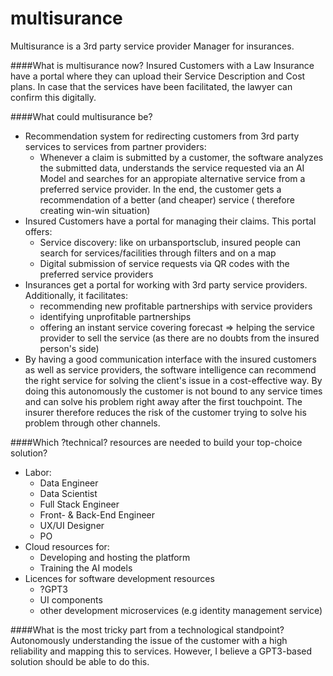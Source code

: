 # multisurance
Multisurance is a 3rd party service provider Manager for insurances.

####What is multisurance now?
Insured Customers with a Law Insurance have a portal where they can upload their Service Description and Cost plans.
In case that the services have been facilitated, the lawyer can confirm this digitally.

####What could multisurance be?
* Recommendation system for redirecting customers from 3rd party services to services from partner providers: 
  * Whenever a claim is submitted by a customer, the software analyzes the submitted data, understands the service requested via an AI Model and searches for an appropiate alternative service from a preferred service provider. In the end, the customer gets a recommendation of a better (and cheaper) service ( therefore creating win-win situation) 
* Insured Customers have a portal for managing their claims. This portal offers:
  * Service discovery: like on urbansportsclub, insured people can search for services/facilities through filters and on a map
  * Digital submission of service requests via QR codes with the preferred service providers
* Insurances get a portal for working with 3rd party service providers. Additionally, it facilitates:
  * recommending new profitable partnerships with service providers
  * identifying unprofitable partnerships
  * offering an instant service covering forecast => helping the service provider to sell the service (as there are no doubts from the insured person's side)
* By having a good communication interface with the insured customers as well as service providers, the software intelligence can recommend the right service for solving the client's issue in a cost-effective way. By doing this autonomously the customer is not bound to any service times and can solve his problem right away after the first touchpoint. The insurer therefore reduces the risk of the customer trying to solve his problem through other channels.

####Which ?technical? resources are needed to build your top-choice solution?
* Labor:
  * Data Engineer
  * Data Scientist
  * Full Stack Engineer
  * Front- & Back-End Engineer
  * UX/UI Designer
  * PO
* Cloud resources for:
  * Developing and hosting the platform
  * Training the AI models
* Licences for software development resources
  * ?GPT3
  * UI components
  * other development microservices (e.g identity management service)
  
####What is the most tricky part from a technological standpoint?
Autonomously understanding the issue of the customer with a high reliability and mapping this to services. However, I believe a GPT3-based solution should be able to do this. 